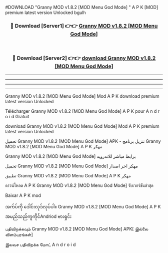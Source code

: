 #DOWNLOAD "Granny MOD v1.8.2 [MOD Menu God Mode] " A P K [MOD] premium latest version Unlocked bgulh 



<div align="center">

<h3>🔴 Download [Server1] 👉👉 <a href="https://apkdownload12.web.app/?title=Granny MOD v1.8.2 [MOD Menu God Mode] ">Granny MOD v1.8.2 [MOD Menu God Mode]  </a></h3><br>

<h3>🔴 Download [Server2] 👉👉 <a href="https://apkdownload12.web.app/?title=Granny MOD v1.8.2 [MOD Menu God Mode] ">download Granny MOD v1.8.2 [MOD Menu God Mode]  </a></h3>
</div>


----------------------------------------------------------

----------------------------------------------------------

----------------------------------------------------------

----------------------------------------------------------


Granny MOD v1.8.2 [MOD Menu God Mode]  Mod A P K download premium latest version Unlocked

Télécharger  Granny MOD v1.8.2 [MOD Menu God Mode]  A P K pour A n d r o i d Gratuit

download Granny MOD v1.8.2 [MOD Menu God Mode]  Mod A P K premium latest version Unlocked

تحميل Granny MOD v1.8.2 [MOD Menu God Mode]  APK - تنزيل برنامج Granny MOD v1.8.2 [MOD Menu God Mode]  A P K مهكر

Granny MOD v1.8.2 [MOD Menu God Mode]  برابط مباشر للاندرويد

تحميل Granny MOD v1.8.2 [MOD Menu God Mode]  مهكر اخر اصدار

تطبيق Granny MOD v1.8.2 [MOD Menu God Mode]  A P K مهكر

ดาวน์โหลด A P K Granny MOD v1.8.2 [MOD Menu God Mode]  รับเวอร์ชันล่าสุด

Baixar A P K mod

အက်ပ်ကို ဒေါင်းလုဒ်လုပ်ပါ။ Granny MOD v1.8.2 [MOD Menu God Mode]  A P K အမည်သည်ကူကိုင်Andriod ဗားရှင်း

பதிவிறக்கவும் Granny MOD v1.8.2 [MOD Menu God Mode]  APK[ இல்லை விளம்பரங்கள்] 
 
இலவச பதிவிறக்க மோட் A n d r o i d



